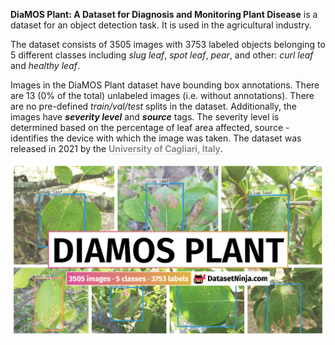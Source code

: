 **DiaMOS Plant: A Dataset for Diagnosis and Monitoring Plant Disease** is a dataset for an object detection task. It is used in the agricultural industry. 

The dataset consists of 3505 images with 3753 labeled objects belonging to 5 different classes including *slug leaf*, *spot leaf*, *pear*, and other: *curl leaf* and *healthy leaf*.

Images in the DiaMOS Plant dataset have bounding box annotations. There are 13 (0% of the total) unlabeled images (i.e. without annotations). There are no pre-defined <i>train/val/test</i> splits in the dataset. Additionally, the images have ***severity level*** and ***source*** tags. The severity level is determined based on the percentage of leaf area affected, source - identifies the device with which the image was taken. The dataset was released in 2021 by the <span style="font-weight: 600; color: grey; border-bottom: 1px dashed #d3d3d3;">University of Cagliari, Italy</span>.

<img src="https://github.com/dataset-ninja/diamos-plant/raw/main/visualizations/poster.png">
